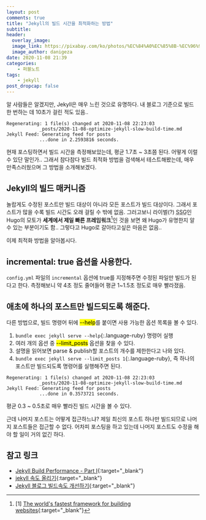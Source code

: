 ```yaml
---
layout: post
comments: true
title: "Jekyll의 빌드 시간을 최적화하는 방법"
subtitle:
header:
  overlay_image:
  image_link: https://pixabay.com/ko/photos/%EC%84%A0%EC%85%8B-%EC%96%91%EA%B7%80%EB%B9%84-%EB%B0%B1%EB%9D%BC%EC%9D%B4%ED%8A%B8-%EA%BD%83-174276/
  image_author: danigeza
date: 2020-11-08 21:39
categories:
    - 퍼블노트
tags:
    - jekyll
post_dropcap: false
---
```


알 사람들은 알겠지만, Jekyll은 매우 느린 것으로 유명하다. 내 블로그 기준으로 빌드 한 번하는 데 10초가 걸린 적도 있음..

```
Regenerating: 1 file(s) changed at 2020-11-08 22:23:03
            _posts/2020-11-08-optimize-jekyll-slow-build-time.md
Jekyll Feed: Generating feed for posts
            ...done in 2.2593816 seconds.
```

현재 포스팅하면서 빌드 시간을 측정해보았는데, 평균 1.7초 ~ 3초쯤 된다. 어떻게 이럴 수 있단 말인가.. 그래서 참다참다 빌드 최적화 방법을 검색해서 테스트해봤는데, 매우 만족스러웠으며 그 방법을 소개해보겠다.

## Jekyll의 빌드 매커니즘

놀랍게도 수정된 포스트만 빌드 대상이 아니라 모든 포스트가 빌드 대상이다. 그래서 포스트가 많을 수록 빌드 시간도 오래 걸릴 수 밖에 없음. 그러고보니 라이벌(?) <abbr title="Static Site Generator">SSG</abbr>인 Hugo의 모토가 **세계에서 제일 빠른 프레임워크**[^1]인 것을 보면 왜 Hugo가 유명한지 알 수 있는 부분이기도 함.. 그렇다고 Hugo로 갈아타고싶은 마음은 없음..

이제 최적화 방법을 알아봅시다.

## incremental: true 옵션을 사용한다.

```config.yml``` 파일의 ```incremental``` 옵션에 true를 지정해주면 수정된 파일만 빌드가 된다고 한다. 측정해보니 약 4초 정도 줄어들어 평균 1~1.5초 정도로 매우 빨라졌음.

## 애초에 하나의 포스트만 빌드되도록 해준다.

다른 방법으로, 빌드 명령어 뒤에 <mark>--help</mark>를 붙이면 사용 가능한 옵션 목록을 볼 수 있다.

1. ```bundle exec jekyll serve --help```{:.language-ruby} 명령어 실행
2. 여러 개의 옵션 중 <mark>--limit_posts</mark> 옵션을 찾을 수 있다.
3. 설명을 읽어보면 parse &amp; publish할 포스트의 개수를 제한한다고 나와 있다.
4. ```bundle exec jekyll serve --limit_posts 1```{:.language-ruby}, 즉 하나의 포스트만 빌드되도록 명령어를 실행해주면 된다.

```
Regenerating: 1 file(s) changed at 2020-11-08 22:23:03
            _posts/2020-11-08-optimize-jekyll-slow-build-time.md
Jekyll Feed: Generating feed for posts
            ...done in 0.3573721 seconds.
```

평균 0.3 ~ 0.5초로 매우 빨라진 빌드 시간을 볼 수 있다.

근데 나머지 포스트는 어떻게 접근하느냐? 제일 최신의 포스트 하나만 빌드되므로 나머지 포스트들은 접근할 수 없다. 어차피 포스팅을 하고 있는데 나머지 포스트도 수정을 해야 할 일이 거의 없긴 하다.

## 참고 링크
- [Jekyll Build Performance - Part I](https://www.sauru.so/blog/jekyll-build-performance-part1/){:target="_blank"}
- [jekyll 속도 올리기](https://jeongukjae.github.io/posts/1jekyll-%EC%86%8D%EB%8F%84-%EC%98%AC%EB%A6%AC%EA%B8%B0/){:target="_blank"}
- [Jekyll 블로그 빌드속도 개선하기](https://yangeok.github.io/blog/2019/05/21/jekyll-caching.html){:target="_blank"}

[^1]: [1] [The world's fastest framework for building websites](https://gohugo.io/){:target="_blank"}